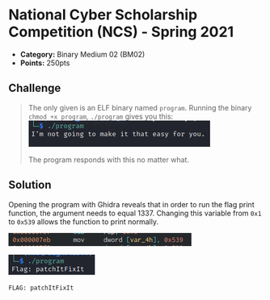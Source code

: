 # National Cyber Scholarship Competition (NCS) - Spring 2021

* **Category:** Binary Medium 02 (BM02)
* **Points:** 250pts

## Challenge

> The only given is an ELF binary named `program`. Running the binary `chmod +x program`, `./program` gives you this:
![](./images/noteasy.PNG)
>
> The program responds with this no matter what.
## Solution
Opening the program with Ghidra reveals that in order to run the flag print function, the argument needs to equal 1337.
Changing this variable from `0x1` to `0x539` allows the function to print normally.

![](./images/ghidra1337.PNG)

![](./images/1337flag.PNG)

```
FLAG: patchItFixIt
```